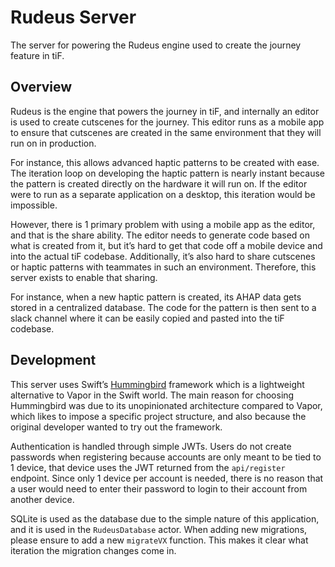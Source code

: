 # Rudeus Server

The server for powering the Rudeus engine used to create the journey feature in tiF.

## Overview

Rudeus is the engine that powers the journey in tiF, and internally an editor is used to create cutscenes for the journey. This editor runs as a mobile app to ensure that cutscenes are created in the same environment that they will run on in production.

For instance, this allows advanced haptic patterns to be created with ease. The iteration loop on developing the haptic pattern is nearly instant because the pattern is created directly on the hardware it will run on. If the editor were to run as a separate application on a desktop, this iteration would be impossible.

However, there is 1 primary problem with using a mobile app as the editor, and that is the share ability. The editor needs to generate code based on what is created from it, but it’s hard to get that code off a mobile device and into the actual tiF codebase. Additionally, it’s also hard to share cutscenes or haptic patterns with teammates in such an environment. Therefore, this server exists to enable that sharing.

For instance, when a new haptic pattern is created, its AHAP data gets stored in a centralized database. The code for the pattern is then sent to a slack channel where it can be easily copied and pasted into the tiF codebase.

## Development

This server uses Swift’s [Hummingbird](https://github.com/hummingbird-project/hummingbird)<!-- {"preview":"true"} --> framework which is a lightweight alternative to Vapor in the Swift world. The main reason for choosing Hummingbird was due to its unopinionated architecture compared to Vapor, which likes to impose a specific project structure, and also because the original developer wanted to try out the framework.

Authentication is handled through simple JWTs. Users do not create passwords when registering because accounts are only meant to be tied to 1 device, that device uses the JWT returned from the `api/register` endpoint. Since only 1 device per account is needed, there is no reason that a user would need to enter their password to login to their account from another device.

SQLite is used as the database due to the simple nature of this application, and it is used in the `RudeusDatabase` actor. When adding new migrations, please ensure to add a new `migrateVX` function. This makes it clear what iteration the migration changes come in.
